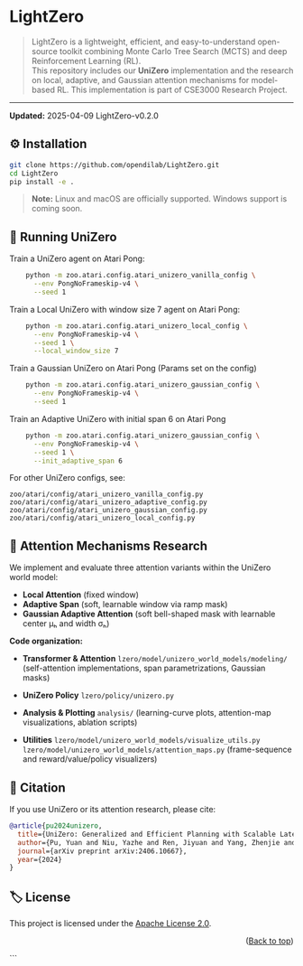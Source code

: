 <div id="top"></div>

# LightZero

> LightZero is a lightweight, efficient, and easy-to-understand open-source toolkit combining Monte Carlo Tree Search (MCTS) and deep Reinforcement Learning (RL).  
> This repository includes our **UniZero** implementation and the research on local, adaptive, and Gaussian attention mechanisms for model-based RL. This implementation is part of CSE3000 Research Project.

---

**Updated:** 2025-04-09 LightZero-v0.2.0

## ⚙️ Installation

```bash
git clone https://github.com/opendilab/LightZero.git
cd LightZero
pip install -e .
````

> **Note:** Linux and macOS are officially supported. Windows support is coming soon.

## 🚀 Running UniZero

Train a UniZero agent on Atari Pong:

```bash
    python -m zoo.atari.config.atari_unizero_vanilla_config \
      --env PongNoFrameskip-v4 \
      --seed 1 
```

Train a Local UniZero with window size 7 agent on Atari Pong:

```bash
    python -m zoo.atari.config.atari_unizero_local_config \
      --env PongNoFrameskip-v4 \
      --seed 1 \
      --local_window_size 7
```


Train a Gaussian UniZero on Atari Pong (Params set on the config)
```bash
    python -m zoo.atari.config.atari_unizero_gaussian_config \
      --env PongNoFrameskip-v4 \
      --seed 1 
```

Train an Adaptive UniZero with initial span 6 on Atari Pong 
```bash
    python -m zoo.atari.config.atari_unizero_gaussian_config \
      --env PongNoFrameskip-v4 \
      --seed 1 \
      --init_adaptive_span 6
```


For other UniZero configs, see:

```
zoo/atari/config/atari_unizero_vanilla_config.py
zoo/atari/config/atari_unizero_adaptive_config.py
zoo/atari/config/atari_unizero_gaussian_config.py
zoo/atari/config/atari_unizero_local_config.py
```

## 🔬 Attention Mechanisms Research

We implement and evaluate three attention variants within the UniZero world model:

* **Local Attention** (fixed window)
* **Adaptive Span** (soft, learnable window via ramp mask)
* **Gaussian Adaptive Attention** (soft bell-shaped mask with learnable center μₕ and width σₕ)

**Code organization:**

* **Transformer & Attention**
  `lzero/model/unizero_world_models/modeling/`
  (self-attention implementations, span parametrizations, Gaussian masks)

* **UniZero Policy**
  `lzero/policy/unizero.py`

* **Analysis & Plotting**
  `analysis/`
  (learning-curve plots, attention-map visualizations, ablation scripts)

* **Utilities**
  `lzero/model/unizero_world_models/visualize_utils.py`
  `lzero/model/unizero_world_models/attention_maps.py`
  (frame-sequence and reward/value/policy visualizers)

## 📄 Citation

If you use UniZero or its attention research, please cite:

```bibtex
@article{pu2024unizero,
  title={UniZero: Generalized and Efficient Planning with Scalable Latent World Models},
  author={Pu, Yuan and Niu, Yazhe and Ren, Jiyuan and Yang, Zhenjie and Li, Hongsheng and Liu, Yu},
  journal={arXiv preprint arXiv:2406.10667},
  year={2024}
}
```

## 🏷️ License

This project is licensed under the [Apache License 2.0](https://www.apache.org/licenses/LICENSE-2.0).

<p align="right">(<a href="#top">Back to top</a>)</p>
```
